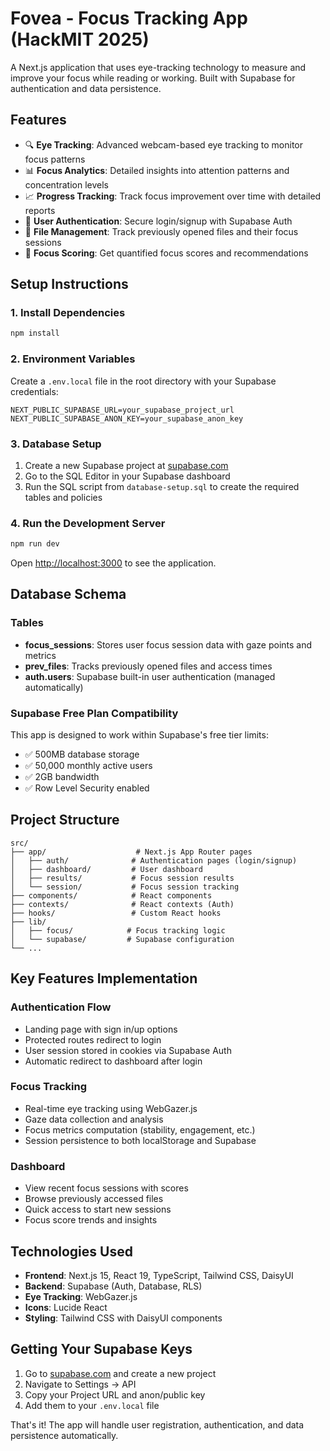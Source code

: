 # Fovea - Focus Tracking App (HackMIT 2025)

A Next.js application that uses eye-tracking technology to measure and improve your focus while reading or working. Built with Supabase for authentication and data persistence.

## Features

- 🔍 **Eye Tracking**: Advanced webcam-based eye tracking to monitor focus patterns
- 📊 **Focus Analytics**: Detailed insights into attention patterns and concentration levels
- 📈 **Progress Tracking**: Track focus improvement over time with detailed reports
- 🔐 **User Authentication**: Secure login/signup with Supabase Auth
- 📁 **File Management**: Track previously opened files and their focus sessions
- 🎯 **Focus Scoring**: Get quantified focus scores and recommendations

## Setup Instructions

### 1. Install Dependencies

```bash
npm install
```

### 2. Environment Variables

Create a `.env.local` file in the root directory with your Supabase credentials:

```env
NEXT_PUBLIC_SUPABASE_URL=your_supabase_project_url
NEXT_PUBLIC_SUPABASE_ANON_KEY=your_supabase_anon_key
```

### 3. Database Setup

1. Create a new Supabase project at [supabase.com](https://supabase.com)
2. Go to the SQL Editor in your Supabase dashboard
3. Run the SQL script from `database-setup.sql` to create the required tables and policies

### 4. Run the Development Server

```bash
npm run dev
```

Open [http://localhost:3000](http://localhost:3000) to see the application.

## Database Schema

### Tables

- **focus_sessions**: Stores user focus session data with gaze points and metrics
- **prev_files**: Tracks previously opened files and access times
- **auth.users**: Supabase built-in user authentication (managed automatically)

### Supabase Free Plan Compatibility

This app is designed to work within Supabase's free tier limits:
- ✅ 500MB database storage
- ✅ 50,000 monthly active users
- ✅ 2GB bandwidth
- ✅ Row Level Security enabled

## Project Structure

```
src/
├── app/                    # Next.js App Router pages
│   ├── auth/              # Authentication pages (login/signup)
│   ├── dashboard/         # User dashboard
│   ├── results/           # Focus session results
│   └── session/           # Focus session tracking
├── components/            # React components
├── contexts/              # React contexts (Auth)
├── hooks/                 # Custom React hooks
├── lib/
│   ├── focus/            # Focus tracking logic
│   └── supabase/         # Supabase configuration
└── ...
```

## Key Features Implementation

### Authentication Flow
- Landing page with sign in/up options
- Protected routes redirect to login
- User session stored in cookies via Supabase Auth
- Automatic redirect to dashboard after login

### Focus Tracking
- Real-time eye tracking using WebGazer.js
- Gaze data collection and analysis
- Focus metrics computation (stability, engagement, etc.)
- Session persistence to both localStorage and Supabase

### Dashboard
- View recent focus sessions with scores
- Browse previously accessed files
- Quick access to start new sessions
- Focus score trends and insights

## Technologies Used

- **Frontend**: Next.js 15, React 19, TypeScript, Tailwind CSS, DaisyUI
- **Backend**: Supabase (Auth, Database, RLS)
- **Eye Tracking**: WebGazer.js
- **Icons**: Lucide React
- **Styling**: Tailwind CSS with DaisyUI components

## Getting Your Supabase Keys

1. Go to [supabase.com](https://supabase.com) and create a new project
2. Navigate to Settings → API
3. Copy your Project URL and anon/public key
4. Add them to your `.env.local` file

That's it! The app will handle user registration, authentication, and data persistence automatically.
